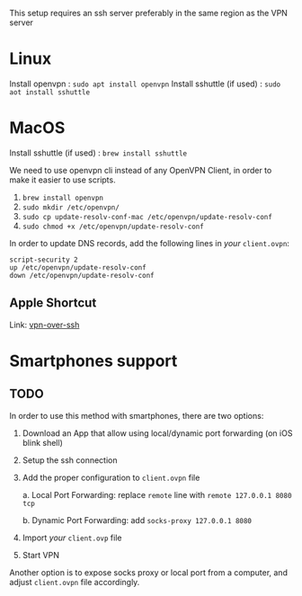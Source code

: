 This setup requires an ssh server preferably in the same region as the VPN server

# Linux

Install openvpn : `sudo apt install openvpn`
Install sshuttle (if used) : `sudo aot install sshuttle`

# MacOS

Install sshuttle (if used) : `brew install sshuttle`

We need to use openvpn cli instead of any OpenVPN Client, in order to make it easier to use scripts.

1. `brew install openvpn`
2. `sudo mkdir /etc/openvpn/`
3. `sudo cp update-resolv-conf-mac /etc/openvpn/update-resolv-conf`
4. `sudo chmod +x /etc/openvpn/update-resolv-conf`

In order to update DNS records, add the following lines in _your_ `client.ovpn`:

```
script-security 2
up /etc/openvpn/update-resolv-conf
down /etc/openvpn/update-resolv-conf
```

## Apple Shortcut

Link: [vpn-over-ssh](https://www.icloud.com/shortcuts/3a1d84d011614a1cb9fdaf33dc6404f1)

# Smartphones support

## TODO

In order to use this method with smartphones, there are two options:

1. Download an App that allow using local/dynamic port forwarding (on iOS blink shell)
2. Setup the ssh connection
3. Add the proper configuration to `client.ovpn` file

   a. Local Port Forwarding: replace `remote` line with `remote 127.0.0.1 8080 tcp`

   b. Dynamic Port Forwarding: add `socks-proxy 127.0.0.1 8080`

4. Import _your_ `client.ovp` file

5. Start VPN

Another option is to expose socks proxy or local port from a computer, and adjust `client.ovpn` file accordingly.
